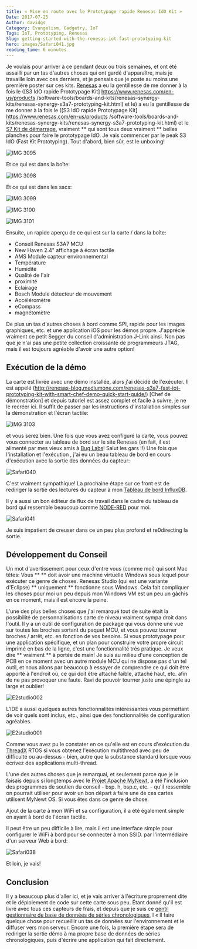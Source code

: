 ```yaml
---
title: « Mise en route avec le Prototypage rapide Renesas IdO Kit »
Date: 2017-07-25
Author: davidgs
Category: Evangelism, Gadgetry, IoT
Tags: IoT, Prototyping, Renesas
Slug: getting-started-with-the-renesas-iot-fast-prototyping-kit
hero: images/Safari041.jpg
reading_time: 6 minutes
---
```


Je voulais pour arriver à ce pendant deux ou trois semaines, et ont été assailli par un tas d'autres choses qui ont gardé d'apparaître, mais je travaille loin avec ces derniers, et je pensais que je poste au moins une première poster sur ces kits. [Renesas](https://www.renesas.com/en-us/) a eu la gentillesse de me donner à la fois le ([S3 IdO rapide Prototypage Kit] https://www.renesas.com/en-us/products /software-tools/boards-and-kits/renesas-synergy-kits/renesas-synergy-s3a7-prototyping-kit.html) et le) a eu la gentillesse de me donner à la fois le ([S3 IdO rapide Prototypage Kit] https://www.renesas.com/en-us/products /software-tools/boards-and-kits/renesas-synergy-kits/renesas-synergy-s3a7-prototyping-kit.html) et le [S7 Kit de démarrage](https://www.renesas.com/en-us/products/software-tools/boards-and-kits/renesas-synergy-kits/renesas-synergy-s3a7-prototyping-kit.html), vraiment ** qui sont tous deux vraiment ** belles planches pour faire le prototypage IdO. Je vais commencer par le peak S3 IdO (Fast Kit Prototyping). Tout d'abord, bien sûr, est le unboxing!

![IMG 3095](/posts/category/iot/iot-hardware/images/IMG_3095.png)

Et ce qui est dans la boîte:

![IMG 3098](/posts/category/iot/iot-hardware/images/IMG_3098.png)

Et ce qui est dans les sacs:

![IMG 3099](/posts/category/iot/iot-hardware/images/IMG_3099.png)

![IMG 3100](/posts/category/iot/iot-hardware/images/IMG_3100.png)

![IMG 3101](/posts/category/iot/iot-hardware/images/IMG_3101.png)

Ensuite, un rapide aperçu de ce qui est sur la carte / dans la boîte:

- Conseil Renesas S3A7 MCU
- New Haven 2.4" affichage à écran tactile
- AMS Module capteur environnemental
- Température
- Humidité
- Qualité de l'air
- proximité
- Eclairage
- Bosch Module détecteur de mouvement
- Accéléromètre
- eCompass
- magnétomètre

De plus un tas d'autres choses à bord comme SPI, rapide pour les images graphiques, etc. et une application iOS pour les démos propre. J'apprécie vraiment ce petit Segger du conseil d'administration J-Link ainsi. Non pas que je n'ai pas une petite collection croissante de programmeurs JTAG, mais il est toujours agréable d'avoir une autre option!

## Exécution de la démo

La carte est livrée avec une démo installée, alors j'ai décidé de l'exécuter. Il est appelé (http://renesas-blog.mediumone.com/renesas-s3a7-fast-iot-prototyping-kit-with-smart-chef-demo-quick-start-guide/) [Chef de démonstration] et depuis tutoriel est assez complet et facile à suivre, je ne le recréer ici. Il suffit de passer par les instructions d'installation simples sur la démonstration et l'écran tactile:

![IMG 3103](/posts/category/iot/iot-hardware/images/IMG_3103.png)

et vous serez bien. Une fois que vous avez configuré la carte, vous pouvez vous connecter au tableau de bord sur le site Renesas (en fait, il est alimenté par mes vieux amis à [Bug Labs](https://buglabs.net)! Salut les gars !!) Une fois que l'installation et l'exécution , j'ai eu un beau tableau de bord en cours d'exécution avec la sortie des données du capteur:

![Safari040](/posts/category/iot/iot-hardware/images/Safari040.jpg)

C'est vraiment sympathique! La prochaine étape sur ce front est de rediriger la sortie des lectures du capteur à mon [Tableau de bord InfluxDB](/posts/category/iot/iot-hardware/running-influxdb-on-an-artik-520/).

Il y a aussi un bon éditeur de flux de travail dans le cadre du tableau de bord qui ressemble beaucoup comme [NODE-RED](https://nodered.org) pour moi.

![Safari041](/posts/category/iot/iot-hardware/images/Safari041.jpg)

Je suis impatient de creuser dans ce un peu plus profond et re0directing la sortie.

## Développement du Conseil

Un mot d'avertissement pour ceux d'entre vous (comme moi) qui sont Mac têtes: Vous ** ** doit avoir une machine virtuelle Windows sous lequel pour exécuter ce genre de choses. Renesas Studio (qui est une variante d'Eclipse) ** uniquement ** fonctionne sous Windows. Cela fait compliquer les choses pour moi un peu depuis mon Windows VM est un peu un gâchis en ce moment, mais il est encore la peine.

L'une des plus belles choses que j'ai remarqué tout de suite était la possibilité de personnalisations carte de niveau vraiment sympa droit dans l'outil. Il y a un outil de configuration de package qui vous donne une vue sur toutes les broches sortant du paquet MCU, et vous pouvez tourner broches / arrêt, etc. en fonction de vos besoins. Si vous prototypage pour une application spécifique, et un plan pour construire votre propre circuit imprimé en bas de la ligne, c'est une fonctionnalité très pratique. Je veux dire ** vraiment ** à portée de main! Je suis au milieu d'une conception de PCB en ce moment avec un autre module MCU qui ne dispose pas d'un tel outil, et nous allons par beaucoup à essayer de comprendre ce qui doit être apporté à l'endroit où, ce qui doit être attaché faible, attaché haut, etc. afin de ne pas provoquer une faute. Ravi de pouvoir tourner juste une épingle au large et oublier!

![E2studio002](/posts/category/iot/iot-hardware/images/e2studio002.jpg)

L'IDE a aussi quelques autres fonctionnalités intéressantes vous permettant de voir quels sont inclus, etc., ainsi que des fonctionnalités de configuration agréables.

![E2studio001](/posts/category/iot/iot-hardware/images/e2studio001.jpg)

Comme vous avez pu le constater en ce qu'elle est en cours d'exécution du [ThreadX](http://rtos.com/products/threadx/) RTOS si vous obtenez l'exécution multithread avec peu de difficulté ou au-dessus - bien, autre que la substance standard lorsque vous écrivez des applications multi-thread.

L'une des autres choses que je remarquai, et seulement parce que je le faisais depuis si longtemps avec le [Projet Apache MyNewt](https://mynewt.apache.org/), a été l'inclusion des programmes de soutien du conseil - bsp. h, bsp.c, etc. - qu'il ressemble on pourrait utiliser pour avoir un bon départ à faire une de ces cartes utilisent MyNewt OS. Si vous êtes dans ce genre de chose.

Ajout de la carte à mon WiFi et sa configuration, il a été également simple en ayant à bord de l'écran tactile.

Il peut être un peu difficile à lire, mais il est une interface simple pour configurer le WiFi à bord pour se connecter à mon SSID. par l'intermédiaire d'un serveur Web à bord:

![Safari038](/posts/category/iot/iot-hardware/images/Safari038.jpg)

Et loin, je vais!

## Conclusion

Il y a beaucoup plus d'aller ici, et je vais arriver à l'écriture proprement dite et le déploiement de code sur cette carte sous peu. Étant donné qu'il est livré avec tous ces capteurs de frais, et depuis que je suis ce [gentil gestionnaire de base de données de séries chronologiques](/posts/category/iot/iot-hardware/running-influxdb-on-an-artik-520/), I « ll faire quelque chose pour recueillir un tas de données sur l'environnement et le diffuser vers mon serveur. Encore une fois, la première étape sera de rediriger la sortie démo à ma propre base de données de séries chronologiques, puis d'écrire une application qui fait directement.
